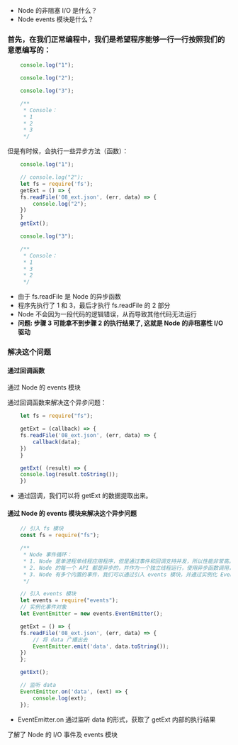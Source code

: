 - Node 的非阻塞 I/O 是什么？
- Node events 模块是什么？

### 首先，在我们正常编程中，我们是希望程序能够一行一行按照我们的意愿编写的：
```js
    console.log("1");

    console.log("2");

    console.log("3");

    /**
     * Console：
     * 1
     * 2
     * 3
     */
```
但是有时候，会执行一些异步方法（函数）：
```js
    console.log("1");

    // console.log("2");
    let fs = require('fs');
    getExt = () => {
    fs.readFile('08_ext.json', (err, data) => {
        console.log("2");
    })
    }
    getExt();

    console.log("3");

    /**
     * Console：
     * 1
     * 3
     * 2
     */
```
- 由于 fs.readFile 是 Node 的异步函数
- 程序先执行了 1 和 3，最后才执行 fs.readFile 的 2 部分
- Node 不会因为一段代码的逻辑错误，从而导致其他代码无法运行
- **问题: 步骤 3 可能拿不到步骤 2 的执行结果了, 这就是 Node 的非租塞性 I/O 驱动**

### 解决这个问题
#### 通过回调函数
通过 Node 的 events 模块

通过回调函数来解决这个异步问题：
```js
    let fs = require("fs");

    getExt = (callback) => {
    fs.readFile('08_ext.json', (err, data) => {
        callback(data);
    })  
    }

    getExt( (result) => {
    console.log(result.toString());
    })
```
- 通过回调，我们可以将 getExt 的数据提取出来。

#### 通过 Node 的 events 模块来解决这个异步问题
```js
    // 引入 fs 模块
    const fs = require("fs");

    /**
     * Node 事件循环：
     * 1. Node 是单进程单线程应用程序，但是通过事件和回调支持并发，所以性能非常高。
     * 2. Node 的每一个 API 都是异步的，并作为一个独立线程运行，使用异步函数调用，并处理并发。
     * 3. Node 有多个内置的事件，我们可以通过引入 events 模块，并通过实例化 EventEmitter 类来绑定和监听事件。
     */

    // 引入 events 模块
    let events = require("events");
    // 实例化事件对象
    let EventEmitter = new events.EventEmitter();

    getExt = () => {
    fs.readFile('08_ext.json', (err, data) => {
        // 将 data 广播出去
        EventEmitter.emit('data', data.toString());
    })  
    };

    getExt();

    // 监听 data
    EventEmitter.on('data', (ext) => {
        console.log(ext);
    });
```
- EventEmitter.on 通过监听 data 的形式，获取了 getExt 内部的执行结果

了解了 Node 的 I/O 事件及 events 模块
